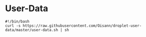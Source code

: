 # User-Data
```
#!/bin/bash
curl -s https://raw.githubusercontent.com/Oisann/droplet-user-data/master/user-data.sh | sh
```